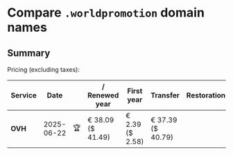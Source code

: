 # Compare `.worldpromotion` domain names

## Summary

Pricing (excluding taxes):

| Service | Date |  | / Renewed year | First year | Transfer | Restoration |
|--|--|--|--|--|--|--|
| **OVH** | 2025-06-22 | 🏆 | € 38.09<br>($ 41.49) | € 2.39<br>($ 2.58) | € 37.39<br>($ 40.79) |  |
